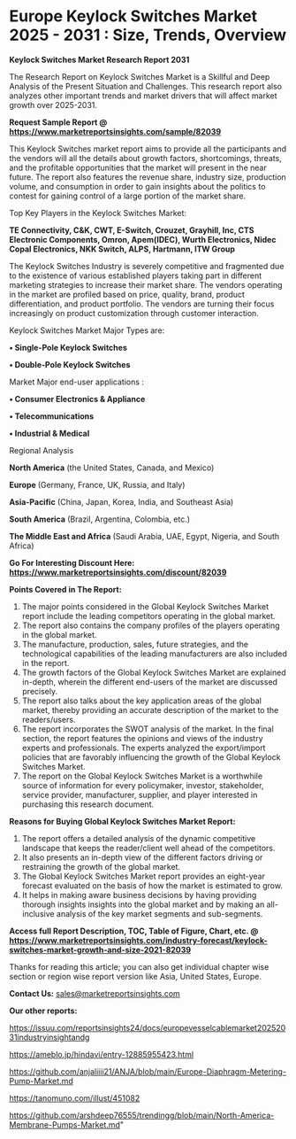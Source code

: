  # Europe Keylock Switches Market 2025 - 2031 : Size, Trends, Overview

<strong>Keylock Switches Market Research Report 2031</strong>

The Research Report on Keylock Switches Market is a Skillful and Deep Analysis of the Present Situation and Challenges. This research report also analyzes other important trends and market drivers that will affect market growth over 2025-2031.

<strong>Request Sample Report @ <a href=https://www.marketreportsinsights.com/sample/82039>https://www.marketreportsinsights.com/sample/82039</a></strong>

This Keylock Switches market report aims to provide all the participants and the vendors will all the details about growth factors, shortcomings, threats, and the profitable opportunities that the market will present in the near future. The report also features the revenue share, industry size, production volume, and consumption in order to gain insights about the politics to contest for gaining control of a large portion of the market share.

Top Key Players in the Keylock Switches Market:

<strong>TE Connectivity, C&K, CWT, E-Switch, Crouzet, Grayhill, Inc, CTS Electronic Components, Omron, Apem(IDEC), Wurth Electronics, Nidec Copal Electronics, NKK Switch, ALPS, Hartmann, ITW Group</strong>

The Keylock Switches Industry is severely competitive and fragmented due to the existence of various established players taking part in different marketing strategies to increase their market share. The vendors operating in the market are profiled based on price, quality, brand, product differentiation, and product portfolio. The vendors are turning their focus increasingly on product customization through customer interaction.

Keylock Switches Market Major Types are:

<strong>• Single-Pole Keylock Switches

• Double-Pole Keylock Switches</strong>

Market Major end-user applications :

<strong>• Consumer Electronics & Appliance

• Telecommunications

• Industrial & Medical</strong>

Regional Analysis

</u><strong><b>North America</b></strong> (the United States, Canada, and Mexico)

<strong><b>Europe </b></strong>(Germany, France, UK, Russia, and Italy)

<strong><b>Asia-Pacific</b></strong> (China, Japan, Korea, India, and Southeast Asia)

<strong><b>South America</b></strong> (Brazil, Argentina, Colombia, etc.)

<strong><b>The Middle East and Africa</b></strong> (Saudi Arabia, UAE, Egypt, Nigeria, and South Africa)

<strong>Go For Interesting Discount Here: <a href=https://www.marketreportsinsights.com/discount/82039>https://www.marketreportsinsights.com/discount/82039</a></strong>

<strong>Points Covered in The Report:</strong>
<ol>
  <li>The major points considered in the Global Keylock Switches Market report include the leading competitors operating in the global market.</li>
  <li>The report also contains the company profiles of the players operating in the global market.</li>
  <li>The manufacture, production, sales, future strategies, and the technological capabilities of the leading manufacturers are also included in the report.</li>
  <li>The growth factors of the Global Keylock Switches Market are explained in-depth, wherein the different end-users of the market are discussed precisely.</li>
  <li>The report also talks about the key application areas of the global market, thereby providing an accurate description of the market to the readers/users.</li>
  <li>The report incorporates the SWOT analysis of the market. In the final section, the report features the opinions and views of the industry experts and professionals. The experts analyzed the export/import policies that are favorably influencing the growth of the Global Keylock Switches Market.</li>
  <li>The report on the Global Keylock Switches Market is a worthwhile source of information for every policymaker, investor, stakeholder, service provider, manufacturer, supplier, and player interested in purchasing this research document.</li>
</ol>
<strong>Reasons for Buying Global Keylock Switches Market Report:</strong>

<ol>
  <li>The report offers a detailed analysis of the dynamic competitive landscape that keeps the reader/client well ahead of the competitors.</li>
  <li>It also presents an in-depth view of the different factors driving or restraining the growth of the global market.</li>
  <li>The Global Keylock Switches Market report provides an eight-year forecast evaluated on the basis of how the market is estimated to grow.</li>
  <li>It helps in making aware business decisions by having providing thorough insights insights into the global market and by making an all-inclusive analysis of the key market segments and sub-segments.</li>
</ol>
<strong>Access full Report Description, TOC, Table of Figure, Chart, etc. @ <a href=https://www.marketreportsinsights.com/industry-forecast/keylock-switches-market-growth-and-size-2021-82039>https://www.marketreportsinsights.com/industry-forecast/keylock-switches-market-growth-and-size-2021-82039</a></strong>


Thanks for reading this article; you can also get individual chapter wise section or region wise report version like Asia, United States, Europe.

<strong>Contact Us:</strong>
sales@marketreportsinsights.com

<strong>Our other reports:</strong>

<a href=https://issuu.com/reportsinsights24/docs/europevesselcablemarket20252031industryinsightandg>https://issuu.com/reportsinsights24/docs/europevesselcablemarket20252031industryinsightandg</a>

<a href=https://ameblo.jp/hindavi/entry-12885955423.html>https://ameblo.jp/hindavi/entry-12885955423.html</a>

<a href=https://github.com/anjaliiii21/ANJA/blob/main/Europe-Diaphragm-Metering-Pump-Market.md>https://github.com/anjaliiii21/ANJA/blob/main/Europe-Diaphragm-Metering-Pump-Market.md</a>

<a href=https://tanomuno.com/illust/451082>https://tanomuno.com/illust/451082</a>

<a href=https://github.com/arshdeep76555/trendingg/blob/main/North-America-Membrane-Pumps-Market.md>https://github.com/arshdeep76555/trendingg/blob/main/North-America-Membrane-Pumps-Market.md</a>"
